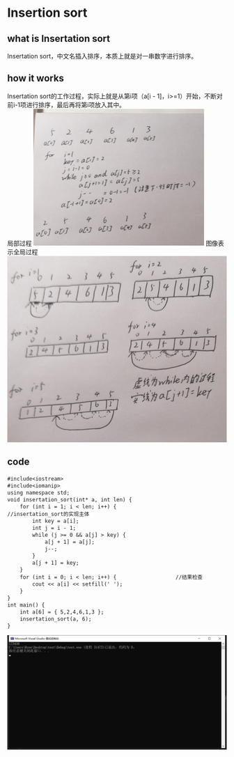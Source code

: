 <h1> Insertion sort</h1>
<h2>what is Insertation sort</h2>
Insertation sort，中文名插入排序，本质上就是对一串数字进行排序。
<h2>how it works</h2>
Insertation sort的工作过程，实际上就是从第i项（a[i - 1]，i>=1）开始，不断对前i-1项进行排序，最后再将第i项放入其中。<br>
局部过程
<img src="https://github.com/SaltyFishy/CLRS/blob/Sort/insertation_sort%20work1.png" alt="局部过程">
图像表示全局过程
<img src="https://github.com/SaltyFishy/CLRS/blob/Sort/insertation_sort%20work2.jpg" alt="全局过程">
<h2>code</h2>

```
#include<iostream>
#include<iomanip>
using namespace std;
void insertation_sort(int* a, int len) {
	for (int i = 1; i < len; i++) {                    //insertation_sort的实现主体
		int key = a[i];
		int j = i - 1;
		while (j >= 0 && a[j] > key) {
			a[j + 1] = a[j];
			j--;
		}
		a[j + 1] = key;
	}
	for (int i = 0; i < len; i++) {                   //结果检查
		cout << a[i] << setfill(' ');
	}
}
int main() {
	int a[6] = { 5,2,4,6,1,3 };
	insertation_sort(a, 6);
}
```
<img src="https://github.com/SaltyFishy/CLRS/blob/Sort/insertation_sort_answer.jpg" alt="answer">



